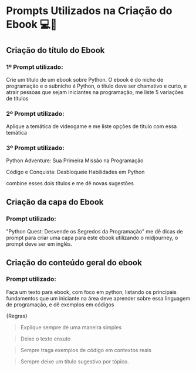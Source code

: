 # Prompts Utilizados na Criação do Ebook 💻📖

## Criação do título do Ebook 

### 1º Prompt utilizado: 
Crie um título de um ebook sobre Python. O ebook é do nicho de programação e o subnicho é Python, o título deve ser chamativo e curto, e atrair pessoas que sejam iniciantes na programação, me liste 5 variações de títulos 


### 2º Prompt utilizado:
Aplique a temática de videogame e me liste opções de titulo com essa temática

### 3º Prompt utilizado: 

Python Adventure: Sua Primeira Missão na Programação 

Código e Conquista: Desbloqueie Habilidades em Python

combine esses dois títulos e me dê novas sugestões

## Criação da capa do Ebook

### Prompt utilizado: 
"Python Quest: Desvende os Segredos da Programação" me dê dicas de prompt para criar uma capa para este ebook utilizando o midjourney, o prompt deve ser em inglês.

## Criação do conteúdo geral do ebook

### Prompt utilizado: 
Faça um texto para ebook, com foco em python, listando os principais fundamentos que um iniciante na área deve aprender sobre essa linguagem de programação, e dê exemplos em códigos 

{Regras}

> Explique sempre de uma maneira simples 

> Deixe o texto enxuto

> Sempre traga exemplos de código em contextos reais
 
> Sempre deixe um título sugestivo por tópico.

